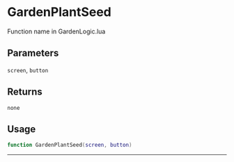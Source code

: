 # GardenPlantSeed
Function name in GardenLogic.lua
## Parameters
`screen`, `button`
## Returns
`none`
## Usage
```lua
function GardenPlantSeed(screen, button)
```
---
